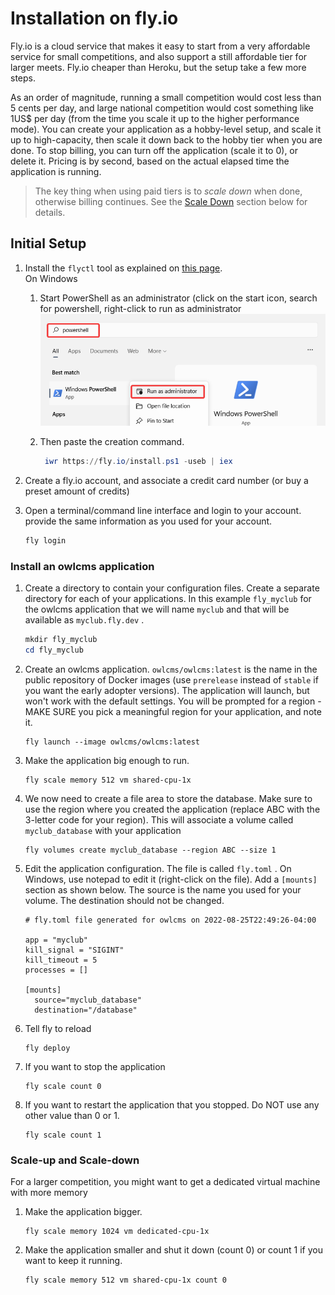 # Installation on fly.io

Fly.io is a cloud service that makes it easy to start from a very affordable service for small competitions, and also support a still affordable tier for larger meets.  Fly.io cheaper than Heroku, but the setup take a few more steps.

As an order of magnitude, running a small competition would cost less than 5 cents per day, and large national competition would cost something like 1US$ per day (from the time you scale it up to the higher performance mode).  You can create your application as a hobby-level setup, and scale it up to high-capacity, then scale it down back to the hobby tier when you are done. To stop billing, you can turn off the application (scale it to 0), or delete it.  Pricing is by second, based on the actual elapsed time the application is running.

> The key thing when using paid tiers is to *scale down* when done, otherwise billing continues. See the [Scale Down](#scale-down) section below for details.

## Initial Setup

1. Install the `flyctl` tool as explained on [this page](https://fly.io/docs/hands-on/installing/).  
   On Windows

   1. Start PowerShell as an administrator (click on the start icon, search for powershell, right-click to run as administrator
      ![PowerShell](img/Fly.io/PowerShell.png)
   
   2. Then paste the creation command.
   
      ```powershell
       iwr https://fly.io/install.ps1 -useb | iex 
      ```


2. Create a fly.io account, and associate a credit card number (or buy a preset amount of credits)

3. Open a terminal/command line interface and login to your account. provide the same information as you used for your account.

   ```powershell
   fly login
   ```

### Install an owlcms application


1. Create a directory to contain your configuration files.  Create a separate directory for each of your applications. In this example `fly_myclub` for the owlcms application that we will name `myclub` and that will be available as `myclub.fly.dev` .

   ```powershell
   mkdir fly_myclub
   cd fly_myclub
   ```

2. Create an owlcms application.  `owlcms/owlcms:latest` is the name in the public repository of Docker images (use `prerelease` instead of `stable` if you want the early adopter versions). The application will launch, but won't work with the default settings.  You will be prompted for a region - MAKE SURE you pick a meaningful region for your application, and note it.

   ```
   fly launch --image owlcms/owlcms:latest
   ```

3. Make the application big enough to run.

   ```
   fly scale memory 512 vm shared-cpu-1x
   ```

4. We now need to create a file area to store the database.  Make sure to use the region where you created the application (replace ABC with the 3-letter code for your region). This will associate a volume called `myclub_database` with your application

   ```
   fly volumes create myclub_database --region ABC --size 1
   ```

5. Edit the application configuration.  The file is called `fly.toml` .  On Windows, use notepad to edit it (right-click on the file). Add a `[mounts]` section as shown below. The source is the name you used for your volume.  The destination should not be changed.

   ```
   # fly.toml file generated for owlcms on 2022-08-25T22:49:26-04:00
   
   app = "myclub"
   kill_signal = "SIGINT"
   kill_timeout = 5
   processes = []
   
   [mounts]
     source="myclub_database"
     destination="/database"
   
   ```

6. Tell fly to reload

   ```
   fly deploy
   ```

7. If you want to stop the application

   ```
   fly scale count 0
   ```

8. If you want to restart the application that you stopped. Do NOT use any other value than 0 or 1.

   ```
   fly scale count 1
   ```

### Scale-up and Scale-down

For a larger competition, you might want to get a dedicated virtual machine with more memory

1. Make the application bigger.

   ```
   fly scale memory 1024 vm dedicated-cpu-1x
   ```

2. Make the application smaller and shut it down (count 0) or count 1 if you want to keep it running.

   ```
   fly scale memory 512 vm shared-cpu-1x count 0
   ```